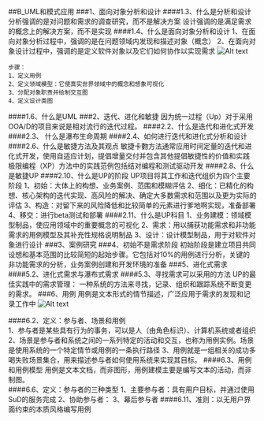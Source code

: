 
##B_UML和模式应用
###1、面向对象分析和设计
####1.3、什么是分析和设计
	分析强调的是对问题和需求的调查研究，而不是解决方案
	设计强调的是满足需求的概念上的解决方案，而不是实现
####1.4、什么是面向对象分析和设计
	1、在面向对象分析过程中，强调的是在问题领域内发现和描述对象（概念）
	2、在面向对象设计过程中，强调的是定义软件对象以及它们如何协作以实现需求
![Alt text](./1567843809171.png)

	步骤：
	1、定义用例
	2、定义领域模型：它使真实世界领域中的概念和想象可视化
	3、分配对象职责并绘制交互图
	4、定义设计类图
####1.6、什么是UML
###2、迭代、进化和敏捷
	因为统一过程（Up）对于采用OOA/D的项目来说是相对流行的迭代过程。
####2.2、什么是迭代和进化式开发
####2.3、	什么是瀑布生命周期
####2.4、如何进行迭代和进化式分析和设计 
####2.6、什么是敏捷方法及其观点
	敏捷卡覅方法通常应用时间定量的迭代和进化式开发，使用自适应计划，提倡增量交付并包含其他提倡敏捷性的价值和实践
	极限编程（XP）方法中的实践范例包括结对编程和测试驱动开发
####2.8、什么是敏捷UP
####2.10、什么是UP的阶段
	UP项目将其工作和迭代组织为四个主要阶段
	1、初始：大体上的构想、业务案例、范围和模糊评估
	2、细化：已精化的构想、核心架构的迭代实现、高风险的解决、确定大多数需求和范围以及更为实际的评估
	3、构造：对留下来的风险降低和比较简单的元素进行爹地啊实现，准备部署
	4、移交：进行beta测试和部署
####2.11、什么是UP科目
	1、业务建模：领域模型制品，使应用领域中的重要概念的可视化
	2、需求：用以捕获功能需求和非功能需求的用例模型及其补充性规格说明制品
	3、设计：设计模型制品，用于对软件对象进行设计
###3、案例研究
###4、初始不是需求阶段
	初始阶段是建立项目共同设想和基本范围的比较简短的起始步骤。它包括对10%的用例进行分析，关键的非功能需求的分析，业务案例创建和开发环境的准备
###5、进化式需求
####5.2、进化式需求与瀑布式需求
####5.3、寻找需求可以采用的方法
	UP的最佳实践中的需求管理：
		一种系统的方法来寻找，记录、组织和跟踪系统不断变更的需求。
###6、用例
	用例是文本形式的情节描述，广泛应用于需求的发现和记录工作中
![Alt text](./1567850512994.png)

####6.2、定义：参与者、场景和用例	
	1、参与者是某些具有行为的事务，可以是人（由角色标识）、计算机系统或者组织
	2、场景是参与者和系统之间的一系列特定的活动和交互，也称为用例实例。场景是使用系统的一个特定情节或用例的一条执行路径
	3、用例就是一组相关的成功多喝失败场景集合，用来描述参与者如何使用系统来实现其目标。
####6.3、用例和用例模型
	用例是文本文档，而非图形，用例建模主要是编写文本的活动，而非制图。	
####6.6、定义：参与者的三种类型
	1、主要参与者：具有用户目标，并通过使用SuD的服务完成
	2、协助参与者：
	3、幕后参与者
####6.11、准则：以无用户界面约束的本质风格编写用例